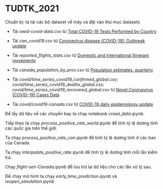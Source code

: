 # TUDTK_2021
Chuẩn bị: ta tải các bộ dataset về máy và đặt vào thư mục datasets

- Tải *owid-covid-data.csv* từ [Total COVID-19 Tests Performed by Country](https://data.humdata.org/dataset/c87c4508-9caf-4959-bf06-6ab4855d84c6)

- Tải *can_covid19.csv* từ [Coronavirus disease (COVID-19): Outbreak update](https://www.canada.ca/en/public-health/services/diseases/2019-novel-coronavirus-infection.html#a1)

- Tải *reported_flights_stats.csv* từ [Domestic and international Itinerant movements](https://www150.statcan.gc.ca/t1/tbl1/en/tv.action?pid=2310000801)

- Tải *canada_population_by_prov.csv* từ [Population estimates, quarterly](https://www150.statcan.gc.ca/t1/tbl1/en/tv.action?pid=1710000901)

- Tải *covid/time_series_covid19_confirmed_global.csv; covid/time_series_covid19_deaths_global.csv; covid/time_series_covid19_recovered_global.csv* từ [Novel Coronavirus (COVID-19) Cases Data](https://data.humdata.org/dataset/novel-coronavirus-2019-ncov-cases)

- Tải *covid/covid19-canada.csv* từ [COVID-19 daily epidemiology update](https://health-infobase.canada.ca/covid-19/epidemiological-summary-covid-19-cases.html)

Để lấy dữ liệu về các chuyến bay ta chạy notebook *crawl_data.ipynb*.

Tiếp theo ta chạy *process_positive_rate_world.ipynb* để tính tỷ lệ dương tính các quốc gia trên thế giới.

Ta chạy *process_positive_rate_can.ipynb* để tính tỷ lệ dương tính ở các ban của Canada.

Ta chạy *interpolate_positive_rate.ipynb* để tính tỷ lệ dương tính mỗi lần kiểm tra.

Chạy *flight-seir-Canada.ipynb* để lưu trữ lại dữ liệu cho các lần xử lý sau.

Để chạy mô hình ta chạy *early_time_prediction.ipynb* và *reopen_simulation.ipynb*
